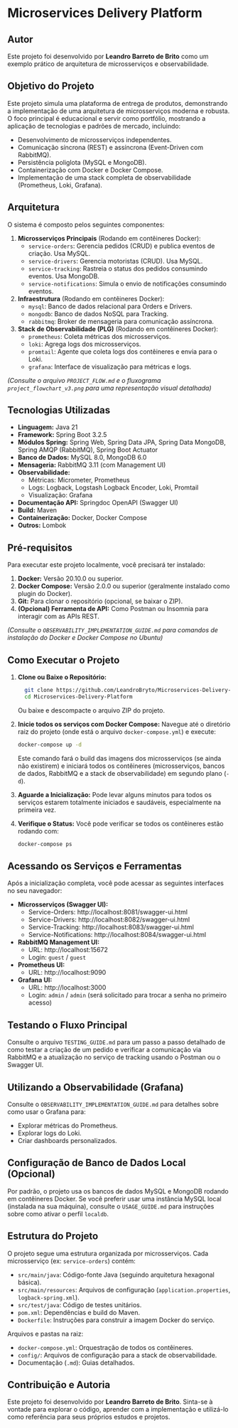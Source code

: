 # Microservices Delivery Platform

## Autor

Este projeto foi desenvolvido por **Leandro Barreto de Brito** como um exemplo prático de arquitetura de microsserviços e observabilidade.

## Objetivo do Projeto

Este projeto simula uma plataforma de entrega de produtos, demonstrando a implementação de uma arquitetura de microsserviços moderna e robusta. O foco principal é educacional e servir como portfólio, mostrando a aplicação de tecnologias e padrões de mercado, incluindo:

*   Desenvolvimento de microsserviços independentes.
*   Comunicação síncrona (REST) e assíncrona (Event-Driven com RabbitMQ).
*   Persistência poliglota (MySQL e MongoDB).
*   Containerização com Docker e Docker Compose.
*   Implementação de uma stack completa de observabilidade (Prometheus, Loki, Grafana).

## Arquitetura

O sistema é composto pelos seguintes componentes:

1.  **Microsserviços Principais** (Rodando em contêineres Docker):
    *   `service-orders`: Gerencia pedidos (CRUD) e publica eventos de criação. Usa MySQL.
    *   `service-drivers`: Gerencia motoristas (CRUD). Usa MySQL.
    *   `service-tracking`: Rastreia o status dos pedidos consumindo eventos. Usa MongoDB.
    *   `service-notifications`: Simula o envio de notificações consumindo eventos.
2.  **Infraestrutura** (Rodando em contêineres Docker):
    *   `mysql`: Banco de dados relacional para Orders e Drivers.
    *   `mongodb`: Banco de dados NoSQL para Tracking.
    *   `rabbitmq`: Broker de mensageria para comunicação assíncrona.
3.  **Stack de Observabilidade (PLG)** (Rodando em contêineres Docker):
    *   `prometheus`: Coleta métricas dos microsserviços.
    *   `loki`: Agrega logs dos microsserviços.
    *   `promtail`: Agente que coleta logs dos contêineres e envia para o Loki.
    *   `grafana`: Interface de visualização para métricas e logs.

*(Consulte o arquivo `PROJECT_FLOW.md` e o fluxograma `project_flowchart_v3.png` para uma representação visual detalhada)*

## Tecnologias Utilizadas

*   **Linguagem:** Java 21
*   **Framework:** Spring Boot 3.2.5
*   **Módulos Spring:** Spring Web, Spring Data JPA, Spring Data MongoDB, Spring AMQP (RabbitMQ), Spring Boot Actuator
*   **Banco de Dados:** MySQL 8.0, MongoDB 6.0
*   **Mensageria:** RabbitMQ 3.11 (com Management UI)
*   **Observabilidade:**
    *   Métricas: Micrometer, Prometheus
    *   Logs: Logback, Logstash Logback Encoder, Loki, Promtail
    *   Visualização: Grafana
*   **Documentação API:** Springdoc OpenAPI (Swagger UI)
*   **Build:** Maven
*   **Containerização:** Docker, Docker Compose
*   **Outros:** Lombok

## Pré-requisitos

Para executar este projeto localmente, você precisará ter instalado:

1.  **Docker:** Versão 20.10.0 ou superior.
2.  **Docker Compose:** Versão 2.0.0 ou superior (geralmente instalado como plugin do Docker).
3.  **Git:** Para clonar o repositório (opcional, se baixar o ZIP).
4.  **(Opcional) Ferramenta de API:** Como Postman ou Insomnia para interagir com as APIs REST.

*(Consulte o `OBSERVABILITY_IMPLEMENTATION_GUIDE.md` para comandos de instalação do Docker e Docker Compose no Ubuntu)*

## Como Executar o Projeto

1.  **Clone ou Baixe o Repositório:**
    ```bash
      git clone https://github.com/LeandroBryto/Microservices-Delivery-Platform.git
      cd Microservices-Delivery-Platform
    ```
    Ou baixe e descompacte o arquivo ZIP do projeto.

2.  **Inicie todos os serviços com Docker Compose:**
    Navegue até o diretório raiz do projeto (onde está o arquivo `docker-compose.yml`) e execute:
    ```bash
    docker-compose up -d
    ```
    Este comando fará o build das imagens dos microsserviços (se ainda não existirem) e iniciará todos os contêineres (microsserviços, bancos de dados, RabbitMQ e a stack de observabilidade) em segundo plano (`-d`).

3.  **Aguarde a Inicialização:** Pode levar alguns minutos para todos os serviços estarem totalmente iniciados e saudáveis, especialmente na primeira vez.

4.  **Verifique o Status:** Você pode verificar se todos os contêineres estão rodando com:
    ```bash
    docker-compose ps
    ```

## Acessando os Serviços e Ferramentas

Após a inicialização completa, você pode acessar as seguintes interfaces no seu navegador:

*   **Microsserviços (Swagger UI):**
    *   Service-Orders: http://localhost:8081/swagger-ui.html
    *   Service-Drivers: http://localhost:8082/swagger-ui.html
    *   Service-Tracking: http://localhost:8083/swagger-ui.html
    *   Service-Notifications: http://localhost:8084/swagger-ui.html
*   **RabbitMQ Management UI:**
    *   URL: http://localhost:15672
    *   Login: `guest` / `guest`
*   **Prometheus UI:**
    *   URL: http://localhost:9090
*   **Grafana UI:**
    *   URL: http://localhost:3000
    *   Login: `admin` / `admin` (será solicitado para trocar a senha no primeiro acesso)

## Testando o Fluxo Principal

Consulte o arquivo `TESTING_GUIDE.md` para um passo a passo detalhado de como testar a criação de um pedido e verificar a comunicação via RabbitMQ e a atualização no serviço de tracking usando o Postman ou o Swagger UI.

## Utilizando a Observabilidade (Grafana)

Consulte o `OBSERVABILITY_IMPLEMENTATION_GUIDE.md` para detalhes sobre como usar o Grafana para:

*   Explorar métricas do Prometheus.
*   Explorar logs do Loki.
*   Criar dashboards personalizados.

## Configuração de Banco de Dados Local (Opcional)

Por padrão, o projeto usa os bancos de dados MySQL e MongoDB rodando em contêineres Docker. Se você preferir usar uma instância MySQL local (instalada na sua máquina), consulte o `USAGE_GUIDE.md` para instruções sobre como ativar o perfil `localdb`.

## Estrutura do Projeto

O projeto segue uma estrutura organizada por microsserviços. Cada microsserviço (ex: `service-orders`) contém:

*   `src/main/java`: Código-fonte Java (seguindo arquitetura hexagonal básica).
*   `src/main/resources`: Arquivos de configuração (`application.properties`, `logback-spring.xml`).
*   `src/test/java`: Código de testes unitários.
*   `pom.xml`: Dependências e build do Maven.
*   `Dockerfile`: Instruções para construir a imagem Docker do serviço.

Arquivos e pastas na raiz:

*   `docker-compose.yml`: Orquestração de todos os contêineres.
*   `config/`: Arquivos de configuração para a stack de observabilidade.
*   Documentação (`.md`): Guias detalhados.

## Contribuição e Autoria

Este projeto foi desenvolvido por **Leandro Barreto de Brito**. Sinta-se à vontade para explorar o código, aprender com a implementação e utilizá-lo como referência para seus próprios estudos e projetos.

